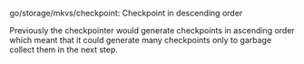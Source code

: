 go/storage/mkvs/checkpoint: Checkpoint in descending order

Previously the checkpointer would generate checkpoints in ascending order
which meant that it could generate many checkpoints only to garbage collect
them in the next step.
